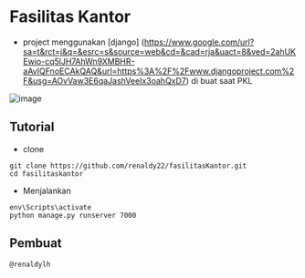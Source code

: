 # Fasilitas Kantor

* project menggunakan  [django] (https://www.google.com/url?sa=t&rct=j&q=&esrc=s&source=web&cd=&cad=rja&uact=8&ved=2ahUKEwio-cq5lJH7AhWn9XMBHR-aAvIQFnoECAkQAQ&url=https%3A%2F%2Fwww.djangoproject.com%2F&usg=AOvVaw3E6qaJashVeeIx3oahQxD7) di buat saat PKL

![image](https://user-images.githubusercontent.com/92350701/199645462-ce3188fb-12bd-48da-ae32-9c3689cd2eba.png)



## Tutorial
- clone
```
git clone https://github.com/renaldy22/fasilitasKantor.git
cd fasilitaskantor
```
- Menjalankan
```
env\Scripts\activate
python manage.py runserver 7000
```

## Pembuat
```
@renaldylh
```
